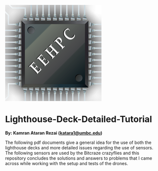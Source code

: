 ![Lab_logo](Image/logo.png)
# Lighthouse-Deck-Detailed-Tutorial
**By: Kamran Ataran Rezai (katara1@umbc.edu)** 

  The following pdf documents give a general idea for the use of both the lighthouse decks and more detailed issues regarding the use of sensors. The following sensors are used by the Bitcraze crazyflies and this repository concludes the solutions and answers to problems that I came across while working with the setup and tests of the drones. 
